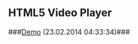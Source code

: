 ## HTML5 Video Player ##

###[Demo](http://kuznetsovanton.ru/games/videoapi/demo.html) (23.02.2014 04:33:34)###